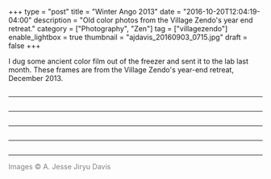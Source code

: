+++
type = "post"
title = "Winter Ango 2013"
date = "2016-10-20T12:04:19-04:00"
description = "Old color photos from the Village Zendo's year end retreat."
category = ["Photography", "Zen"]
tag = ["villagezendo"]
enable_lightbox = true
thumbnail = "ajdavis_20160903_0715.jpg"
draft = false
+++

I dug some ancient color film out of the freezer and sent it to the lab last month.
These frames are from the Village Zendo's year-end retreat, December 2013.

<p><img alt="" src="/winter-ango-2013/ajdavis_20160903_0715.jpg" /></p>
<hr />
<p><img alt="" src="/winter-ango-2013/ajdavis_20160903_0716.jpg" /></p>
<hr />
<p><img alt="" src="/winter-ango-2013/ajdavis_20160903_0717.jpg" /></p>
<hr />
<p><img alt="" src="/winter-ango-2013/ajdavis_20160903_0718.jpg" /></p>
<hr />
<p><img alt="" src="/winter-ango-2013/ajdavis_20160903_0719.jpg" /></p>
<hr />
<p><span style="color: gray">Images &copy; A. Jesse Jiryu Davis</span></p>
